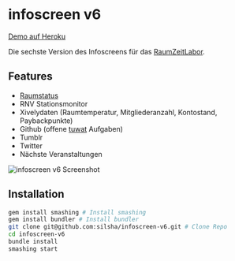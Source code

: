 # infoscreen v6
[Demo auf Heroku](https://infoscreen-v6.herokuapp.com/rzl)

Die sechste Version des Infoscreens für das [RaumZeitLabor](https://raumzeitlabor.de).

## Features
* [Raumstatus](https://s.rzl.so)
* RNV Stationsmonitor
* Xivelydaten (Raumtemperatur, Mitgliederanzahl, Kontostand, Paybackpunkte)
* Github (offene [tuwat](https://github.com/raumzeitlabor/rzl-tuwat) Aufgaben)
* Tumblr
* Twitter
* Nächste Veranstaltungen

![infoscreen v6 Screenshot](https://cloud.githubusercontent.com/assets/31850/15991963/6015871a-30c1-11e6-9f76-38a632d31790.png)


## Installation

```bash
gem install smashing # Install smashing
gem install bundler # Install bundler
git clone git@github.com:silsha/infoscreen-v6.git # Clone Repo
cd infoscreen-v6
bundle install
smashing start
```
